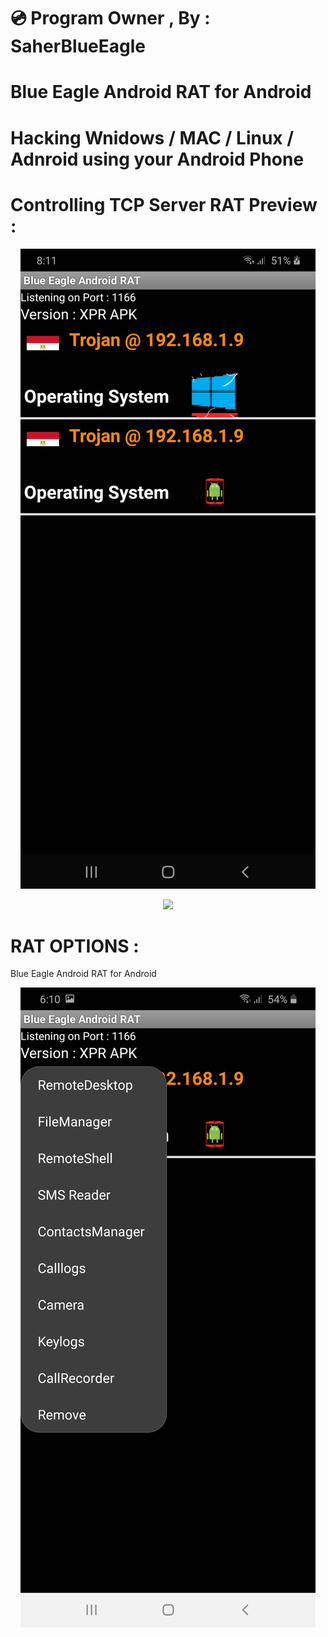 # 💿 Program Owner , By : SaherBlueEagle
# Blue Eagle Android RAT for Android
# Hacking Wnidows / MAC / Linux / Adnroid  using your Android Phone
# Controlling TCP Server RAT Preview : 
<p align="center">
<img src="https://raw.githubusercontent.com/SaherBlueEagle/Android_RAT_APK_Version/main/Preiview.jpg" ><br>

</p>
<p align="center">
<img src="https://github.com/SaherBlueEagle/Android_RAT_APK_Version/raw/632d0725a78e2d2b3260b45fbc221e16a399d18f/videopreview.gif" ><br>

</p>

# RAT OPTIONS : 
Blue Eagle Android RAT for Android
<p align="center">
<img src="https://raw.githubusercontent.com/SaherBlueEagle/Android_RAT_APK_Version/main/Options%20Preview.jpg" ><br>

</p>
